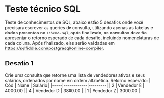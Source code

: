 # Teste técnico SQL
Teste de conhecimentos de SQL, abaixo estão 5 desafios onde você precisará escrever as queries de consulta,
utilizando apenas as tabelas e dados presentas no `schema.sql`, após finalizado, as consultas deverão apresentar
o retorno esperado de cada desafio, incluindo nomenclaturas de cada coluna. Após finalizado, elas serão validadas
em https://sqlfiddle.com/postgresql/online-compiler.

## Desafio 1
Crie uma consulta que retorne uma lista de vendedores ativos e seus salários, ordenados por nome em ordem alfabética.
Retorno esperado:
| Cód | Nome       | Salário |
|-----|------------|---------|
| 2   | Vendedor B | 4000.00 |
| 4   | Vendedor D | 3800.00 |
| 1   | Vendedor Z | 3000.00 |


